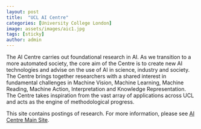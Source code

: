 ```yaml
---
layout: post
title:  "UCL AI Centre"
categories: [University College London]
image: assets/images/aic1.jpg
tags: [sticky]
author: admin
---
```


The AI Centre carries out foundational research in AI. As we transition to a more automated society, the core aim of the Centre is to create new AI technologies and advise on the use of AI in science, industry and society. The Centre brings together researchers with a shared interest in fundamental challenges in Machine Vision, Machine Learning, Machine Reading, Machine Action, Interpretation and Knowledge Representation. The Centre takes inspiration from the vast array of applications across UCL and acts as the engine of methodological progress.

This site contains postings of research. For more information, please see [AI Centre Main Site][aic].

[aic]: https://www.ucl.ac.uk/ai-centre/




